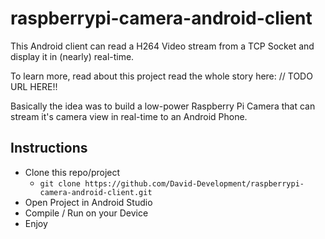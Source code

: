# raspberrypi-camera-android-client

This Android client can read a H264 Video stream from a TCP Socket and display it in (nearly) real-time.

To learn more, read about this project read the whole story here: // TODO URL HERE!!

Basically the idea was to build a low-power Raspberry Pi Camera that can stream it's camera view in real-time to an Android Phone.


## Instructions

- Clone this repo/project
    - `git clone https://github.com/David-Development/raspberrypi-camera-android-client.git`
- Open Project in Android Studio
- Compile / Run on your Device
- Enjoy